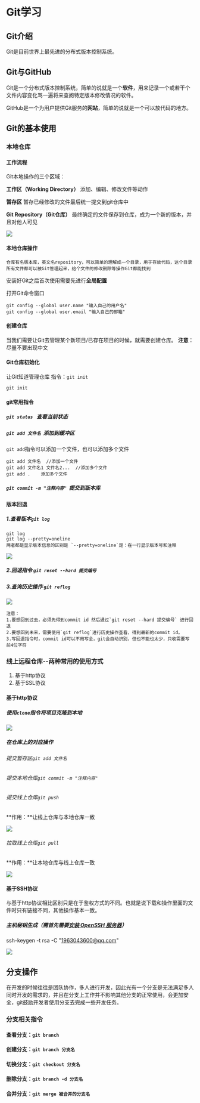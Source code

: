 # Git学习

## Git介绍

Git是目前世界上最先进的分布式版本控制系统。

## Git与GitHub

Git是一个分布式版本控制系统，简单的说就是一个**软件**，用来记录一个或若干个文件内容变化骂一遍将来查阅特定版本修改情况的软件。

GitHub是一个为用户提供Git服务的**网站**，简单的说就是一个可以放代码的地方。

## Git的基本使用

### 本地仓库

#### 工作流程

Git本地操作的三个区域：

**工作区（Working Directory）**
添加、编辑、修改文件等动作

**暂存区**
暂存已经修改的文件最后统一提交到git仓库中

**Git Repository（Git仓库）**
最终确定的文件保存到仓库，成为一个新的版本，并且对他人可见

![](https://raw.githubusercontent.com/qingyunlyp/picstore/master/img/202210121118741.jpg#crop=0&crop=0&crop=1&crop=1&id=HBqiC&originHeight=840&originWidth=1250&originalType=binary&ratio=1&rotation=0&showTitle=false&status=done&style=none&title=)

#### 本地仓库操作
`仓库有名版本库，英文名repository，可以简单的理解成一个目录，用于存放代码，这个目录所有文件都可以被Git管理起来，给个文件的修改删除等操作Git都能找到`

安装好Git之后首次使用需要先进行**全局配置**

打开Git命令窗口
```shell
git config --global user.name "输入自己的用户名"
git config --global user.email "输入自己的邮箱"
```

#### 创建仓库
当我们需要让Git去管理某个新项目/已存在项目的时候，就需要创建仓库。
**注意**：尽量不要出现中文

#### Git仓库初始化
让Git知道管理仓库
指令：`git init`
```shell
git init
```

#### git常用指令

##### `git status`   查看当前状态

##### `git add 文件名`  添加到缓冲区

`git add`指令可以添加一个文件，也可以添加多个文件

```shell
git add 文件名  //添加一个文件
git add 文件名1 文件名2...  //添加多个文件
git add .    添加多个文件
```

##### `git commit -m "注释内容"`  提交到版本库

#### 版本回退

##### 1.查看版本`git log`

```shell
git log   
git log --pretty=oneline
两者都是显示版本信息的区别是 `--pretty=oneline`是：在一行显示版本号和注释
```

![](https://raw.githubusercontent.com/qingyunlyp/picstore/master/img/202210131610988.png#crop=0&crop=0&crop=1&crop=1&id=kfGGl&originHeight=363&originWidth=725&originalType=binary&ratio=1&rotation=0&showTitle=false&status=done&style=none&title=)

##### 2.回退指令 `git reset --hard 提交编号`

##### 3.查询历史操作 `git reflog`

![](https://raw.githubusercontent.com/qingyunlyp/picstore/master/img/202210131957280.png#crop=0&crop=0&crop=1&crop=1&id=kcWXO&originHeight=191&originWidth=743&originalType=binary&ratio=1&rotation=0&showTitle=false&status=done&style=none&title=)

```
注意：
1.要想回到过去，必须先得到commit id 然后通过`git reset --hard 提交编号` 进行回退
2.要想回到未来，需要使用`git reflog`进行历史操作查看，得到最新的commit id。
3.写回退指令时，commit id可以不用写全，git会自动识别，但也不能也太少，只收需要写前4位字符
```

### 线上远程仓库--两种常用的使用方式

1. 基于http协议
2. 基于SSL协议

#### 基于http协议

##### 使用`clone`指令将项目克隆到本地

![](https://raw.githubusercontent.com/qingyunlyp/picstore/master/img/202210132053516.png#crop=0&crop=0&crop=1&crop=1&id=jlGTk&originHeight=137&originWidth=592&originalType=binary&ratio=1&rotation=0&showTitle=false&status=done&style=none&title=)

##### 在仓库上的对应操作

###### 提交暂存区`git add 文件名`

###### 提交本地仓库`git commit -m "注释内容"`

###### 提交线上仓库`git push`

**作用：**让线上仓库与本地仓库一致

![](https://raw.githubusercontent.com/qingyunlyp/picstore/master/img/202210132108542.png#crop=0&crop=0&crop=1&crop=1&id=hLFVm&originHeight=181&originWidth=656&originalType=binary&ratio=1&rotation=0&showTitle=false&status=done&style=none&title=)

###### 拉取线上仓库`git pull`

**作用：**让本地仓库与线上仓库一致

![](https://raw.githubusercontent.com/qingyunlyp/picstore/master/img/202210132109993.png#crop=0&crop=0&crop=1&crop=1&id=kEiEA&originHeight=117&originWidth=829&originalType=binary&ratio=1&rotation=0&showTitle=false&status=done&style=none&title=)

#### 基于SSH协议
与基于http协议相比区别只是在于鉴权方式的不同。也就是说下载和操作里面的文件时只有链接不同，其他操作基本一致。

##### 主机秘钥生成（需首先需要[安装 OpenSSH 服务器](https://learn.microsoft.com/zh-cn/windows-server/administration/openssh/openssh_install_firstuse)）
ssh-keygen -t rsa -C "[1963043600@qq.com](mailto:1963043600@qq.com)"

![](https://raw.githubusercontent.com/qingyunlyp/picstore/master/img/202210141346948.png#crop=0&crop=0&crop=1&crop=1&id=cjdtn&originHeight=423&originWidth=658&originalType=binary&ratio=1&rotation=0&showTitle=false&status=done&style=none&title=)

## 分支操作

在开发的时候往往是团队协作，多人进行开发，因此光有一个分支是无法满足多人同时开发的需求的，并且在分支上工作并不影响其他分支的正常使用，会更加安全，git鼓励开发者使用分支去完成一些开发任务。

### 分支相关指令

#### 查看分支：`git branch`

#### 创建分支：`git branch 分支名`

#### 切换分支：`git checkout 分支名`

#### 删除分支：`git branch -d 分支名`

#### 合并分支：`git merge 被合并的分支名`
